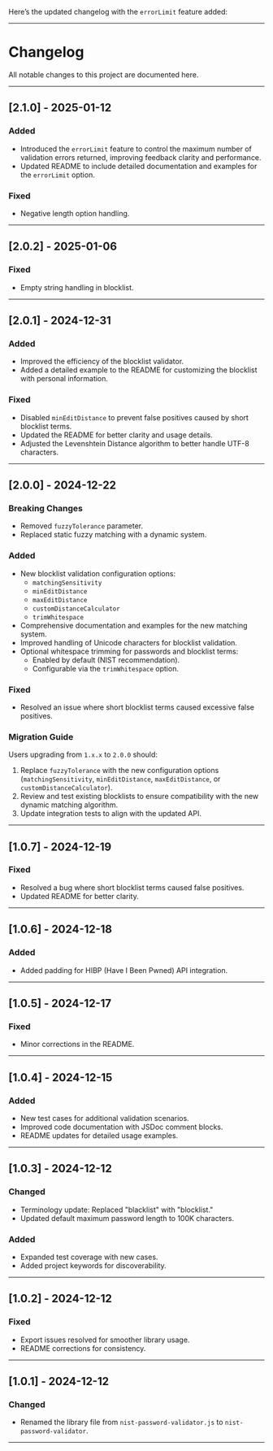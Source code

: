 Here’s the updated changelog with the `errorLimit` feature added:

---

# Changelog

All notable changes to this project are documented here.

---

## [2.1.0] - 2025-01-12
### Added
- Introduced the `errorLimit` feature to control the maximum number of validation errors returned, improving feedback clarity and performance.
- Updated README to include detailed documentation and examples for the `errorLimit` option.

### Fixed
- Negative length option handling.

---

## [2.0.2] - 2025-01-06
### Fixed
- Empty string handling in blocklist.

---

## [2.0.1] - 2024-12-31
### Added
- Improved the efficiency of the blocklist validator.
- Added a detailed example to the README for customizing the blocklist with personal information.

### Fixed
- Disabled `minEditDistance` to prevent false positives caused by short blocklist terms.
- Updated the README for better clarity and usage details.
- Adjusted the Levenshtein Distance algorithm to better handle UTF-8 characters.

---

## [2.0.0] - 2024-12-22
### Breaking Changes
- Removed `fuzzyTolerance` parameter.
- Replaced static fuzzy matching with a dynamic system.

### Added
- New blocklist validation configuration options:
  - `matchingSensitivity`
  - `minEditDistance`
  - `maxEditDistance`
  - `customDistanceCalculator`
  - `trimWhitespace`
- Comprehensive documentation and examples for the new matching system.
- Improved handling of Unicode characters for blocklist validation.
- Optional whitespace trimming for passwords and blocklist terms:
  - Enabled by default (NIST recommendation).
  - Configurable via the `trimWhitespace` option.

### Fixed
- Resolved an issue where short blocklist terms caused excessive false positives.

### Migration Guide
Users upgrading from `1.x.x` to `2.0.0` should:
1. Replace `fuzzyTolerance` with the new configuration options (`matchingSensitivity`, `minEditDistance`, `maxEditDistance`, or `customDistanceCalculator`).
2. Review and test existing blocklists to ensure compatibility with the new dynamic matching algorithm.
3. Update integration tests to align with the updated API.

---

## [1.0.7] - 2024-12-19
### Fixed
- Resolved a bug where short blocklist terms caused false positives.
- Updated README for better clarity.

---

## [1.0.6] - 2024-12-18
### Added
- Added padding for HIBP (Have I Been Pwned) API integration.

---

## [1.0.5] - 2024-12-17
### Fixed
- Minor corrections in the README.

---

## [1.0.4] - 2024-12-15
### Added
- New test cases for additional validation scenarios.
- Improved code documentation with JSDoc comment blocks.
- README updates for detailed usage examples.

---

## [1.0.3] - 2024-12-12
### Changed
- Terminology update: Replaced "blacklist" with "blocklist."
- Updated default maximum password length to 100K characters.

### Added
- Expanded test coverage with new cases.
- Added project keywords for discoverability.

---

## [1.0.2] - 2024-12-12
### Fixed
- Export issues resolved for smoother library usage.
- README corrections for consistency.

---

## [1.0.1] - 2024-12-12
### Changed
- Renamed the library file from `nist-password-validator.js` to `nist-password-validator`.

---